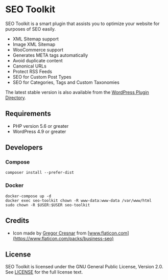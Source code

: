 # SEO Toolkit

SEO Toolkit is a smart plugin that assists you to optimize your website for
purposes of SEO easily.

* XML Sitemap support
* Image XML Sitemap
* WooCommerce support
* Generates META tags automatically
* Avoid duplicate content
* Canonical URLs
* Protect RSS Feeds
* SEO for Custom Post Types
* SEO for Categories, Tags and Custom Taxonomies

The latest stable version is also available from the
[WordPress Plugin Directory](https://wordpress.org/plugins/seo-toolkit/).

## Requirements

* PHP version 5.6 or greater
* WordPress 4.9 or greater

## Developers

### Compose

    composer install --prefer-dist

### Docker

    docker-compose up -d
    docker exec seo-toolkit chown -R www-data:www-data /var/www/html
    sudo chown -R $USER:$USER seo-toolkit

## Credits

* Icon made by [Gregor Cresnar](https://www.flaticon.com/authors/gregor-cresnar)
  from [www.flaticon.com](https://www.flaticon.com/packs/business-seo)

## License

SEO Toolkit is licensed under the GNU General Public License, Version 2.0.
See [LICENSE](LICENSE) for the full license text.
